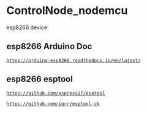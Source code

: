 # ControlNode_nodemcu
esp8266 device

## esp8266 Arduino Doc
<code>https://arduino-esp8266.readthedocs.io/en/latest/</code>

## esp8266 esptool

<code>https://github.com/espressif/esptool</code>

<code>https://github.com/igrr/esptool-ck</code>
